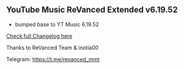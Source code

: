 ## YouTube Music ReVanced Extended v6.19.52

- bumped base to YT Music 6.19.52


[Check full Changelog here](https://kazimmt.github.io/RVX-Features/changelog/ytm-rvx-changelog/#22-september-2023)

Thanks to ReVanced Team & inotia00

Telegram: https://t.me/revanced_mmt
